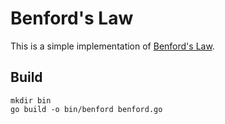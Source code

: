 # Benford's Law

This is a simple implementation of
[Benford's Law](http://en.wikipedia.org/wiki/Benford's_law).

## Build

    mkdir bin
    go build -o bin/benford benford.go
